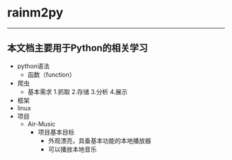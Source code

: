 # rainm2py
-------------------------------------
本文档主要用于Python的相关学习
-------------------------------------
+ python语法
  + 函数（function）
+ 爬虫
  + 基本需求
    1.抓取
    2.存储
    3.分析
    4.展示
+ 框架
+ linux
+ 项目
  + Air-Music
    + 项目基本目标
      + 外观漂亮，具备基本功能的本地播放器
      + 可以播放本地音乐
